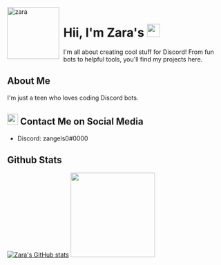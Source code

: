 <img width="120" height="120" align="left" style="float: left; margin: 0 10px 0 0;" alt="zara" src="https://github.com/zangels0.png">

# Hii, I'm Zara's <img src="https://raw.githubusercontent.com/MartinHeinz/MartinHeinz/master/wave.gif" width="30px" height="30px">

I'm all about creating cool stuff for Discord! From fun bots to helpful tools, you'll find my projects here.

## About Me

I'm just a teen who loves coding Discord bots.

## <img src="https://github.com/SP-XD/SP-XD/blob/main/images/letterbox.gif?raw=true" width="25px" height="25px"/> Contact Me on Social Media

- Discord: zangels0#0000

## Github Stats

[![Zara's GitHub stats](https://github-readme-stats.vercel.app/api?username=zangels0&theme=radical&include_all_commits=true&show_icons=true)](https://github.com/zangels)
<img src="https://github-readme-stats.vercel.app/api/top-langs/?username=zangels0&theme=radical&langs_count=10&hide=html,css,makefile,shell,Dockerfile&layout=compact&custom_title=Zara's%20Top%20Languages" height=195px/>
<br>
